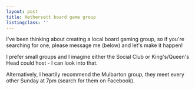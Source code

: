 ```yaml
---
layout: post
title: Hethersett board game group
listingclass: ''
---
```


I've been thinking about creating a local board gaming group, so if you're searching for one, please message me (below) and let's make it happen!

I prefer small groups and I imagine either the Social Club or King's/Queen's Head could host - I can look into that.

Alternatively, I heartily recommend the Mulbarton group, they meet every other Sunday at 7pm (search for them on Facebook).
